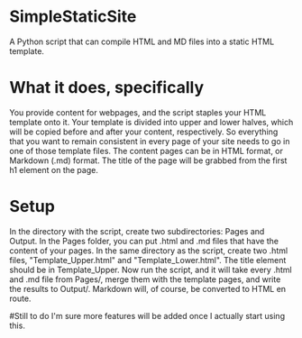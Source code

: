 # SimpleStaticSite
A Python script that can compile HTML and MD files into a static HTML template.

# What it does, specifically
You provide content for webpages, and the script staples your HTML template onto it. Your template is divided into upper
and lower halves, which will be copied before and after your content, respectively. So everything that you want to remain
consistent in every page of your site needs to go in one of those template files. The content pages can be in HTML format,
or Markdown (.md) format. The title of the page will be grabbed from the first h1 element on the page.

# Setup
In the directory with the script, create two subdirectories: Pages and Output. In the Pages folder, you can put .html and .md 
files that have the content of your pages. In the same directory as the script, create two .html files, "Template_Upper.html" and 
"Template_Lower.html". The title element should be in Template_Upper. Now run the script, and it will take every .html and .md 
file from Pages/, merge them with the template pages, and write the results to Output/. Markdown will, of course, be converted to
HTML en route.

#Still to do
I'm sure more features will be added once I actually start using this.

